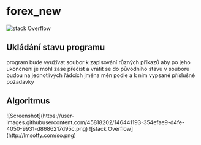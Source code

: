 # forex_new
![stack Overflow](http://lmsotfy.com/so.png)
<h2> Ukládání stavu programu </h2> 

program bude využívat soubor k zapisování různých příkazů aby po jeho ukončnení je mohl zase přečíst a vrátit se do původního stavu
v souboru budou na jednotlivých řádcích jména měn podle a k nim vypsané příslušné požadavky

<h2> Algoritmus </h2>
![Screenshot](https://user-images.githubusercontent.com/45818202/146441193-354efae9-d4fe-4050-9931-d8686217d95c.png)
![stack Overflow](http://lmsotfy.com/so.png)
